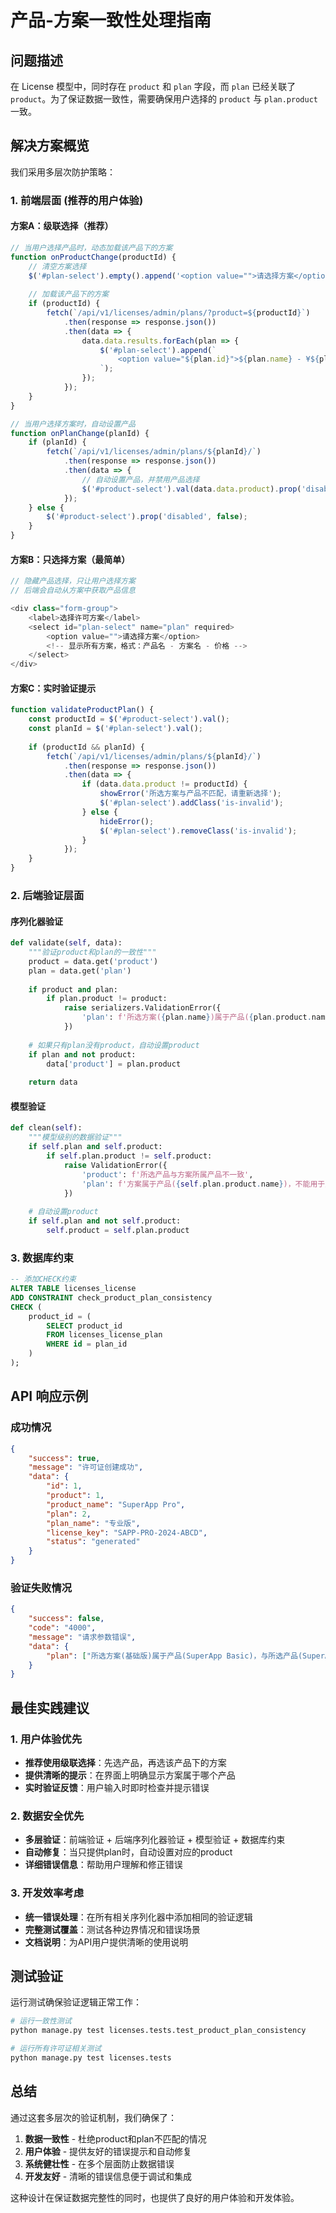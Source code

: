 # 产品-方案一致性处理指南

## 问题描述

在 License 模型中，同时存在 `product` 和 `plan` 字段，而 `plan` 已经关联了 `product`。为了保证数据一致性，需要确保用户选择的 `product` 与 `plan.product` 一致。

## 解决方案概览

我们采用多层次防护策略：

### 1. 前端层面 (推荐的用户体验)

#### 方案A：级联选择（推荐）
```javascript
// 当用户选择产品时，动态加载该产品下的方案
function onProductChange(productId) {
    // 清空方案选择
    $('#plan-select').empty().append('<option value="">请选择方案</option>');
    
    // 加载该产品下的方案
    if (productId) {
        fetch(`/api/v1/licenses/admin/plans/?product=${productId}`)
            .then(response => response.json())
            .then(data => {
                data.data.results.forEach(plan => {
                    $('#plan-select').append(`
                        <option value="${plan.id}">${plan.name} - ¥${plan.price}</option>
                    `);
                });
            });
    }
}

// 当用户选择方案时，自动设置产品
function onPlanChange(planId) {
    if (planId) {
        fetch(`/api/v1/licenses/admin/plans/${planId}/`)
            .then(response => response.json())
            .then(data => {
                // 自动设置产品，并禁用产品选择
                $('#product-select').val(data.data.product).prop('disabled', true);
            });
    } else {
        $('#product-select').prop('disabled', false);
    }
}
```

#### 方案B：只选择方案（最简单）
```javascript
// 隐藏产品选择，只让用户选择方案
// 后端会自动从方案中获取产品信息

<div class="form-group">
    <label>选择许可方案</label>
    <select id="plan-select" name="plan" required>
        <option value="">请选择方案</option>
        <!-- 显示所有方案，格式：产品名 - 方案名 - 价格 -->
    </select>
</div>
```

#### 方案C：实时验证提示
```javascript
function validateProductPlan() {
    const productId = $('#product-select').val();
    const planId = $('#plan-select').val();
    
    if (productId && planId) {
        fetch(`/api/v1/licenses/admin/plans/${planId}/`)
            .then(response => response.json())
            .then(data => {
                if (data.data.product != productId) {
                    showError('所选方案与产品不匹配，请重新选择');
                    $('#plan-select').addClass('is-invalid');
                } else {
                    hideError();
                    $('#plan-select').removeClass('is-invalid');
                }
            });
    }
}
```

### 2. 后端验证层面

#### 序列化器验证
```python
def validate(self, data):
    """验证product和plan的一致性"""
    product = data.get('product')
    plan = data.get('plan')
    
    if product and plan:
        if plan.product != product:
            raise serializers.ValidationError({
                'plan': f'所选方案({plan.name})属于产品({plan.product.name})，与所选产品({product.name})不一致。'
            })
    
    # 如果只有plan没有product，自动设置product
    if plan and not product:
        data['product'] = plan.product
    
    return data
```

#### 模型验证
```python
def clean(self):
    """模型级别的数据验证"""
    if self.plan and self.product:
        if self.plan.product != self.product:
            raise ValidationError({
                'product': f'所选产品与方案所属产品不一致',
                'plan': f'方案属于产品({self.plan.product.name})，不能用于产品({self.product.name})'
            })
    
    # 自动设置product
    if self.plan and not self.product:
        self.product = self.plan.product
```

### 3. 数据库约束

```sql
-- 添加CHECK约束
ALTER TABLE licenses_license 
ADD CONSTRAINT check_product_plan_consistency 
CHECK (
    product_id = (
        SELECT product_id 
        FROM licenses_license_plan 
        WHERE id = plan_id
    )
);
```

## API 响应示例

### 成功情况
```json
{
    "success": true,
    "message": "许可证创建成功",
    "data": {
        "id": 1,
        "product": 1,
        "product_name": "SuperApp Pro",
        "plan": 2,
        "plan_name": "专业版",
        "license_key": "SAPP-PRO-2024-ABCD",
        "status": "generated"
    }
}
```

### 验证失败情况
```json
{
    "success": false,
    "code": "4000",
    "message": "请求参数错误",
    "data": {
        "plan": ["所选方案(基础版)属于产品(SuperApp Basic)，与所选产品(SuperApp Pro)不一致，请重新选择正确的方案。"]
    }
}
```

## 最佳实践建议

### 1. 用户体验优先
- **推荐使用级联选择**：先选产品，再选该产品下的方案
- **提供清晰的提示**：在界面上明确显示方案属于哪个产品
- **实时验证反馈**：用户输入时即时检查并提示错误

### 2. 数据安全优先
- **多层验证**：前端验证 + 后端序列化器验证 + 模型验证 + 数据库约束
- **自动修复**：当只提供plan时，自动设置对应的product
- **详细错误信息**：帮助用户理解和修正错误

### 3. 开发效率考虑
- **统一错误处理**：在所有相关序列化器中添加相同的验证逻辑
- **完整测试覆盖**：测试各种边界情况和错误场景
- **文档说明**：为API用户提供清晰的使用说明

## 测试验证

运行测试确保验证逻辑正常工作：

```bash
# 运行一致性测试
python manage.py test licenses.tests.test_product_plan_consistency

# 运行所有许可证相关测试
python manage.py test licenses.tests
```

## 总结

通过这套多层次的验证机制，我们确保了：

1. **数据一致性** - 杜绝product和plan不匹配的情况
2. **用户体验** - 提供友好的错误提示和自动修复
3. **系统健壮性** - 在多个层面防止数据错误
4. **开发友好** - 清晰的错误信息便于调试和集成

这种设计在保证数据完整性的同时，也提供了良好的用户体验和开发体验。
